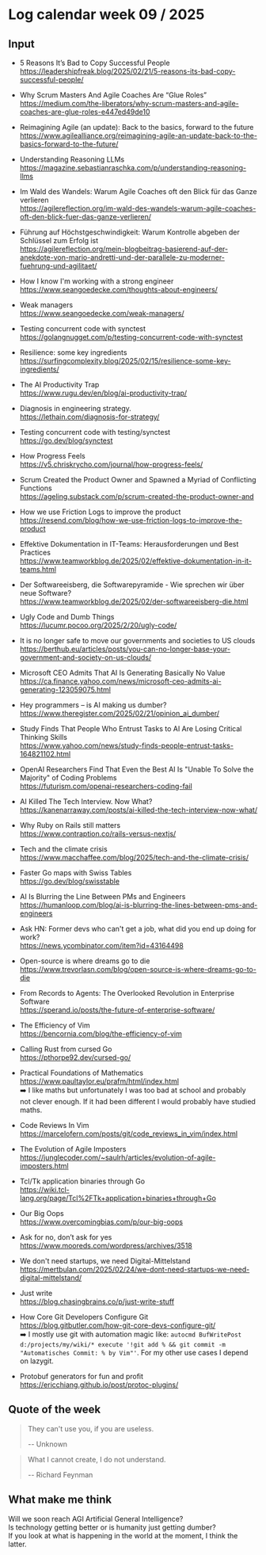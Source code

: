 # Log calendar week 09 / 2025


## Input


- 5 Reasons It’s Bad to Copy Successful People  
https://leadershipfreak.blog/2025/02/21/5-reasons-its-bad-copy-successful-people/
- Why Scrum Masters And Agile Coaches Are “Glue Roles”  
https://medium.com/the-liberators/why-scrum-masters-and-agile-coaches-are-glue-roles-e447ed49de10
- Reimagining Agile (an update): Back to the basics, forward to the future  
https://www.agilealliance.org/reimagining-agile-an-update-back-to-the-basics-forward-to-the-future/
- Understanding Reasoning LLMs  
https://magazine.sebastianraschka.com/p/understanding-reasoning-llms

- Im Wald des Wandels: Warum Agile Coaches oft den Blick für das Ganze verlieren  
https://agilereflection.org/im-wald-des-wandels-warum-agile-coaches-oft-den-blick-fuer-das-ganze-verlieren/
- Führung auf Höchstgeschwindigkeit: Warum Kontrolle abgeben der Schlüssel zum Erfolg ist  
https://agilereflection.org/mein-blogbeitrag-basierend-auf-der-anekdote-von-mario-andretti-und-der-parallele-zu-moderner-fuehrung-und-agilitaet/

- How I know I'm working with a strong engineer  
https://www.seangoedecke.com/thoughts-about-engineers/
- Weak managers  
https://www.seangoedecke.com/weak-managers/
- Testing concurrent code with synctest  
https://golangnugget.com/p/testing-concurrent-code-with-synctest
- Resilience: some key ingredients  
https://surfingcomplexity.blog/2025/02/15/resilience-some-key-ingredients/
- The AI Productivity Trap  
https://www.rugu.dev/en/blog/ai-productivity-trap/
- Diagnosis in engineering strategy.  
https://lethain.com/diagnosis-for-strategy/
- Testing concurrent code with testing/synctest  
https://go.dev/blog/synctest
- How Progress Feels  
https://v5.chriskrycho.com/journal/how-progress-feels/

- Scrum Created the Product Owner and Spawned a Myriad of Conflicting Functions  
https://ageling.substack.com/p/scrum-created-the-product-owner-and
- How we use Friction Logs to improve the product  
https://resend.com/blog/how-we-use-friction-logs-to-improve-the-product
- Effektive Dokumentation in IT-Teams: Herausforderungen und Best Practices  
https://www.teamworkblog.de/2025/02/effektive-dokumentation-in-it-teams.html
- Der Softwareeisberg, die Softwarepyramide - Wie sprechen wir über neue Software?  
https://www.teamworkblog.de/2025/02/der-softwareeisberg-die.html

- Ugly Code and Dumb Things  
https://lucumr.pocoo.org/2025/2/20/ugly-code/
- It is no longer safe to move our governments and societies to US clouds  
https://berthub.eu/articles/posts/you-can-no-longer-base-your-government-and-society-on-us-clouds/


- Microsoft CEO Admits That AI Is Generating Basically No Value  
https://ca.finance.yahoo.com/news/microsoft-ceo-admits-ai-generating-123059075.html
- Hey programmers – is AI making us dumber?  
https://www.theregister.com/2025/02/21/opinion_ai_dumber/
- Study Finds That People Who Entrust Tasks to AI Are Losing Critical Thinking Skills  
https://www.yahoo.com/news/study-finds-people-entrust-tasks-164821102.html
- OpenAI Researchers Find That Even the Best AI Is "Unable To Solve the Majority" of Coding Problems  
https://futurism.com/openai-researchers-coding-fail


- AI Killed The Tech Interview. Now What?  
https://kanenarraway.com/posts/ai-killed-the-tech-interview-now-what/
- Why Ruby on Rails still matters  
https://www.contraption.co/rails-versus-nextjs/


- Tech and the climate crisis  
https://www.macchaffee.com/blog/2025/tech-and-the-climate-crisis/
- Faster Go maps with Swiss Tables  
https://go.dev/blog/swisstable

- AI Is Blurring the Line Between PMs and Engineers  
https://humanloop.com/blog/ai-is-blurring-the-lines-between-pms-and-engineers
- Ask HN: Former devs who can't get a job, what did you end up doing for work?  
https://news.ycombinator.com/item?id=43164498
- Open-source is where dreams go to die  
https://www.trevorlasn.com/blog/open-source-is-where-dreams-go-to-die
- From Records to Agents: The Overlooked Revolution in Enterprise Software  
https://sperand.io/posts/the-future-of-enterprise-software/
- The Efficiency of Vim  
https://bencornia.com/blog/the-efficiency-of-vim
- Calling Rust from cursed Go  
https://pthorpe92.dev/cursed-go/
- Practical Foundations of Mathematics  
https://www.paultaylor.eu/prafm/html/index.html  
:arrow_right: I like maths but unfortunately I was too bad at school and probably not clever enough. If it had been different I would probably have studied maths.
- Code Reviews In Vim  
https://marcelofern.com/posts/git/code_reviews_in_vim/index.html
- The Evolution of Agile Imposters  
https://junglecoder.com/~saulrh/articles/evolution-of-agile-imposters.html
- Tcl/Tk application binaries through Go  
https://wiki.tcl-lang.org/page/Tcl%2FTk+application+binaries+through+Go
- Our Big Oops  
https://www.overcomingbias.com/p/our-big-oops
- Ask for no, don’t ask for yes  
https://www.mooreds.com/wordpress/archives/3518
- We don't need startups, we need Digital-Mittelstand  
https://mertbulan.com/2025/02/24/we-dont-need-startups-we-need-digital-mittelstand/
- Just write  
https://blog.chasingbrains.co/p/just-write-stuff
- How Core Git Developers Configure Git  
https://blog.gitbutler.com/how-git-core-devs-configure-git/  
:arrow_right: I mostly use git with automation magic like: `autocmd BufWritePost d:/projects/my/wiki/* execute '!git add % && git commit -m "Automatisches Commit: % by Vim"'`. For my other use cases I depend on lazygit.  

- Protobuf generators for fun and profit  
https://ericchiang.github.io/post/protoc-plugins/

## Quote of the week

> They can't use you, if you are useless.
>
> -- Unknown

> What I cannot create, I do not understand.
>
> -- Richard Feynman


## What make me think
Will we soon reach AGI Artificial General Intelligence?  
Is technology getting better or is humanity just getting dumber?  
If you look at what is happening in the world at the moment, I think the latter.

